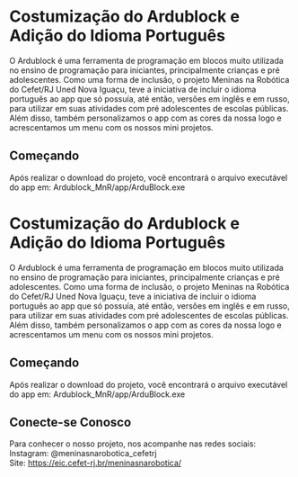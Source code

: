 # Costumização do Ardublock e Adição do Idioma Português

O Ardublock é uma ferramenta de programação em blocos muito utilizada no ensino de programação para iniciantes, principalmente crianças e pré adolescentes. Como uma forma de inclusão, o projeto Meninas na Robótica do Cefet/RJ Uned Nova Iguaçu, teve a iniciativa de incluir o idioma português ao app que só possuía, até então, versões em inglês e em russo, para utilizar em suas atividades com pré adolescentes de escolas públicas. Além disso, também personalizamos o app com as cores da nossa logo e acrescentamos um menu com os nossos mini projetos.

## Começando

Após realizar o download do projeto, você encontrará o arquivo executável do app em:
Ardublock_MnR/app/ArduBlock.exe


# Costumização do Ardublock e Adição do Idioma Português

O Ardublock é uma ferramenta de programação em blocos muito utilizada no ensino de programação para iniciantes, principalmente crianças e pré adolescentes. Como uma forma de inclusão, o projeto Meninas na Robótica do Cefet/RJ Uned Nova Iguaçu, teve a iniciativa de incluir o idioma português ao app que só possuía, até então, versões em inglês e em russo, para utilizar em suas atividades com pré adolescentes de escolas públicas. Além disso, também personalizamos o app com as cores da nossa logo e acrescentamos um menu com os nossos mini projetos.

## Começando

Após realizar o download do projeto, você encontrará o arquivo executável do app em:
Ardublock_MnR/app/ArduBlock.exe

## Conecte-se Conosco

Para conhecer o nosso projeto, nos acompanhe nas redes sociais:
<br>Instagram: @meninasnarobotica_cefetrj
<br>Site: https://eic.cefet-rj.br/meninasnarobotica/
